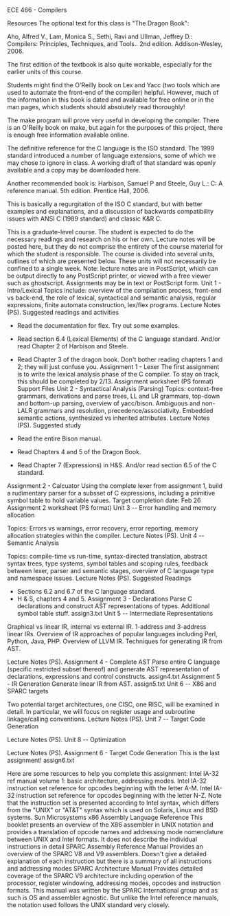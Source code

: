 ECE 466 - Compilers

Resources
The optional text for this class is "The Dragon Book":

Aho, Alfred V., Lam, Monica S., Sethi, Ravi and Ullman, Jeffrey D.: Compilers: Principles, Techniques, and Tools.. 2nd edition. Addison-Wesley, 2006.

The first edition of the textbook is also quite workable, especially for the earlier units of this course.

Students might find the O'Reilly book on Lex and Yacc (two tools which are used to automate the front-end of the compiler) helpful. However, much of the information in this book is dated and available for free online or in the man pages, which students should absolutely read thoroughly!

The make program will prove very useful in developing the compiler. There is an O'Reilly book on make, but again for the purposes of this project, there is enough free information available online.

The definitive reference for the C language is the ISO standard. The 1999 standard introduced a number of language extensions, some of which we may chose to ignore in class. A working draft of that standard was openly available and a copy may be downloaded here.

Another recommended book is:
Harbison, Samuel P and Steele, Guy L.: C: A reference manual. 5th edition. Prentice Hall, 2006.

This is basically a regurgitation of the ISO C standard, but with better examples and explanations, and a discussion of backwards compatibility issues with ANSI C (1989 standard) and classic K&R C.

This is a graduate-level course. The student is expected to do the necessary readings and research on his or her own. Lecture notes will be posted here, but they do not comprise the entirety of the course material for which the student is responsible. The course is divided into several units, outlines of which are presented below. These units will not necessarily be confined to a single week.
Note: lecture notes are in PostScript, which can be output directly to any PostScript printer, or viewed with a free viewer such as ghostscript. Assignments may be in text or PostScript form.
Unit 1 - Intro/Lexical
Topics include: overview of the compilation process, front-end vs back-end, the role of lexical, syntactical and semantic analysis, regular expressions, finite automata construction, lex/flex programs.
Lecture Notes (PS).
Suggested readings and activities

* Read the documentation for flex. Try out some examples.
* Read section 6.4 (Lexical Elements) of the C language standard. And/or read Chapter 2 of Harbison and Steele.
* Read Chapter 3 of the dragon book. Don't bother reading chapters 1 and 2; they will just confuse you.
Assignment 1 - Lexer
The first assignment is to write the lexical analysis phase of the C compiler. To stay on track, this should be completed by 2/13.
Assignment worksheet (PS format)
Support Files
Unit 2 - Syntactical Analysis (Parsing)
Topics: context-free grammars, derivations and parse trees, LL and LR grammars, top-down and bottom-up parsing, overview of yacc/bison. Ambiguous and non-LALR grammars and resolution, precedence/associativity. Embedded semantic actions, synthesized vs inherited attributes.
Lecture Notes (PS).
Suggested study

* Read the entire Bison manual.
* Read Chapters 4 and 5 of the Dragon Book.
* Read Chapter 7 (Expressions) in H&S. And/or read section 6.5 of the C standard.

Assignment 2 - Calcuator
Using the complete lexer from assignment 1, build a rudimentary parser for a subsset of C expressions, including a primitive symbol table to hold variable values. Target completion date: Feb 26
Assignment 2 worksheet (PS format)
Unit 3 -- Error handling and memory allocation

Topics: Errors vs warnings, error recovery, error reporting, memory allocation strategies within the compiler.
Lecture Notes (PS).
Unit 4 -- Semantic Analysis

Topics: compile-time vs run-time, syntax-directed translation, abstract syntax trees, type systems, symbol tables and scoping rules, feedback between lexer, parser and semantic stages, overview of C language type and namespace issues.
Lecture Notes (PS).
Suggested Readings

* Sections 6.2 and 6.7 of the C language standard.
* H & S, chapters 4 and 5.
Assignment 3 - Declarations
Parse C declarations and construct AST representations of types. Additional symbol table stuff. assign3.txt
Unit 5 -- Intermediate Representations

Graphical vs linear IR, internal vs external IR. 1-address and 3-address linear IRs. Overview of IR approaches of popular languages including Perl, Python, Java, PHP. Overview of LLVM IR. Techniques for generating IR from AST.

Lecture Notes (PS).
Assignment 4 - Complete AST
Parse entire C language (specific restricted subset thereof) and generate AST representation of declarations, expressions and control constructs. assign4.txt
Assignment 5 - IR Generation
Generate linear IR from AST. assign5.txt
Unit 6 -- X86 and SPARC targets

Two potential target architectures, one CISC, one RISC, will be examined in detail. In particular, we will focus on register usage and subroutine linkage/calling conventions.
Lecture Notes (PS).
Unit 7 -- Target Code Generation


Lecture Notes (PS).
Unit 8 -- Optimization

Lecture Notes (PS).
Assignment 6 - Target Code Generation
This is the last assignment!
assign6.txt

Here are some resources to help you complete this assignment:
Intel IA-32 ref manual volume 1: basic architecture, addressing modes.
Intel IA-32 instruction set reference for opcodes beginning with the letter A-M.
Intel IA-32 instruction set reference for opcodes beginning with the letter N-Z. Note that the instruction set is presented according to Intel syntax, which differs from the "UNIX" or "AT&T" syntax which is used on Solaris, Linux and BSD systems.
Sun Microsystems x86 Assembly Language Reference This booklet presents an overview of the X86 assembler in UNIX notation and provides a translation of opcode names and addressing mode nomenclature between UNIX and Intel formats. It does not describe the individual instructions in detail
SPARC Assembly Reference Manual Provides an overview of the SPARC V8 and V9 assemblers. Doesn't give a detailed explanation of each instruction but there is a summary of all instructions and addressing modes
SPARC Architecture Manual Provides detailed coverage of the SPARC V9 architecture including operation of the processor, register windowing, addressing modes, opcodes and instruction formats. This manual was written by the SPARC International group and as such is OS and assembler agnostic. But unlike the Intel reference manuals, the notation used follows the UNIX standard very closely.
